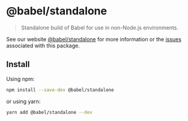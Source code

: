 # @babel/standalone

> Standalone build of Babel for use in non-Node.js environments.

See our website [@babel/standalone](https://babeljs.io/docs/en/next/babel-standalone.html) for more information or the [issues](https://github.com/babel/babel/issues?utf8=%E2%9C%93&q=is%3Aissue+label%3A%22pkg%3A%20standalone%22+is%3Aopen) associated with this package.

## Install

Using npm:

```sh
npm install --save-dev @babel/standalone
```

or using yarn:

```sh
yarn add @babel/standalone --dev
```
